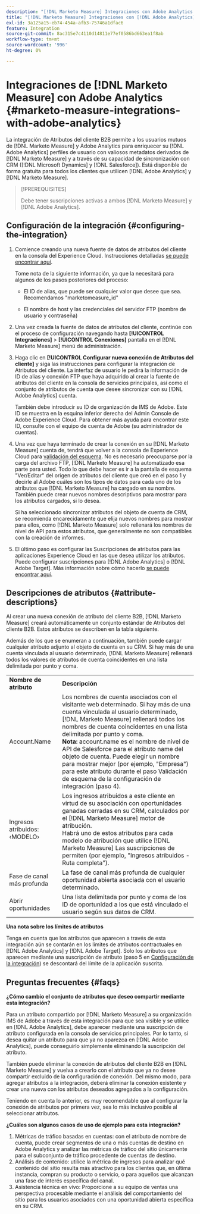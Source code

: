 ```yaml
---
description: "[!DNL Marketo Measure] Integraciones con Adobe Analytics: [!DNL Marketo Measure] - Documentación del producto"
title: "[!DNL Marketo Measure] Integraciones con [!DNL Adobe Analytics]"
exl-id: 3a125a15-eb74-454a-afb3-75746a1dfac6
feature: Integration
source-git-commit: 8ac315e7c4110d14811e77ef0586bd663ea1f8ab
workflow-type: tm+mt
source-wordcount: '996'
ht-degree: 0%

---
```


# Integraciones de [!DNL Marketo Measure] con Adobe Analytics {#marketo-measure-integrations-with-adobe-analytics}

La integración de Atributos del cliente B2B permite a los usuarios mutuos de [!DNL Marketo Measure] y Adobe Analytics para enriquecer su [!DNL Adobe Analytics] perfiles de usuario con valiosos metadatos derivados de [!DNL Marketo Measure] y a través de su capacidad de sincronización con CRM ([!DNL Microsoft Dynamics] y [!DNL Salesforce]). Está disponible de forma gratuita para todos los clientes que utilicen [!DNL Adobe Analytics] y [!DNL Marketo Measure].

>[!PREREQUISITES]
>
>Debe tener suscripciones activas a ambos [!DNL Marketo Measure] y [!DNL Adobe Analytics].

## Configuración de la integración {#configuring-the-integration}

1. Comience creando una nueva fuente de datos de atributos del cliente en la consola del Experience Cloud. Instrucciones detalladas [se puede encontrar aquí](https://docs.adobe.com/content/help/en/core-services/interface/customer-attributes/t-crs-usecase.html).

   Tome nota de la siguiente información, ya que la necesitará para algunos de los pasos posteriores del proceso:

   * El ID de alias, que puede ser cualquier valor que desee que sea. Recomendamos &quot;marketomeasure_id&quot;

   * El nombre de host y las credenciales del servidor FTP (nombre de usuario y contraseña)

1. Una vez creada la fuente de datos de atributos del cliente, continúe con el proceso de configuración navegando hasta **[!UICONTROL Integraciones]** > **[!UICONTROL Conexiones]** pantalla en el [!DNL Marketo Measure] menú de administración.

1. Haga clic en **[!UICONTROL Configurar nueva conexión de Atributos del cliente]** y siga las instrucciones para configurar la integración de Atributos del cliente. La interfaz de usuario le pedirá la información de ID de alias y conexión FTP que haya adquirido al crear la fuente de atributos del cliente en la consola de servicios principales, así como el conjunto de atributos de cuenta que desee sincronizar con su [!DNL Adobe Analytics] cuenta.

   También debe introducir su ID de organización de IMS de Adobe. Este ID se muestra en la esquina inferior derecha del Admin Console de Adobe Experience Cloud. Para obtener más ayuda para encontrar este ID, consulte con el equipo de cuenta de Adobe (su administrador de cuentas).

1. Una vez que haya terminado de crear la conexión en su [!DNL Marketo Measure] cuenta de, tendrá que volver a la consola de Experience Cloud para [validación del esquema](https://docs.adobe.com/content/help/en/core-services/interface/customer-attributes/validate-schema.html). No es necesario preocuparse por la carga del archivo FTP, [!DNL Marketo Measure] ha automatizado esa parte para usted. Todo lo que debe hacer es ir a la pantalla de esquema &quot;Ver/Editar&quot; del origen de atributos del cliente que creó en el paso 1 y decirle al Adobe cuáles son los tipos de datos para cada uno de los atributos que [!DNL Marketo Measure] ha cargado en su nombre. También puede crear nuevos nombres descriptivos para mostrar para los atributos cargados, si lo desea.

   Si ha seleccionado sincronizar atributos del objeto de cuenta de CRM, se recomienda encarecidamente que elija nuevos nombres para mostrar para ellos, como [!DNL Marketo Measure] solo rellenará los nombres de nivel de API para estos atributos, que generalmente no son compatibles con la creación de informes.

1. El último paso es configurar las Suscripciones de atributos para las aplicaciones Experience Cloud en las que desea utilizar los atributos.  Puede configurar suscripciones para [!DNL Adobe Analytics] o [!DNL Adobe Target].  Más información sobre cómo hacerlo [se puede encontrar aquí](https://docs.adobe.com/content/help/en/core-services/interface/customer-attributes/subscription.html).

## Descripciones de atributos {#attribute-descriptions}

Al crear una nueva conexión de atributo del cliente B2B, [!DNL Marketo Measure] creará automáticamente un conjunto estándar de Atributos del cliente B2B. Estos atributos se describen en la tabla siguiente.

Además de los que se enumeran a continuación, también puede cargar cualquier atributo adjunto al objeto de cuenta en su CRM. Si hay más de una cuenta vinculada al usuario determinado, [!DNL Marketo Measure] rellenará todos los valores de atributos de cuenta coincidentes en una lista delimitada por punto y coma.

<table> 
 <colgroup> 
  <col> 
  <col> 
 </colgroup> 
 <tbody> 
  <tr> 
   <td><b>Nombre de atributo</b></td> 
   <td><b>Descripción</b></td>
  </tr> 
  <tr> 
   <td>Account.Name</td> 
   <td>Los nombres de cuenta asociados con el visitante web determinado. Si hay más de una cuenta vinculada al usuario determinado, [!DNL Marketo Measure] rellenará todos los nombres de cuenta coincidentes en una lista delimitada por punto y coma.<br/>
   <strong>Nota:</strong> account.name es el nombre de nivel de API de Salesforce para el atributo name del objeto de cuenta. Puede elegir un nombre para mostrar mejor (por ejemplo, "Empresa") para este atributo durante el paso Validación de esquema de la configuración de integración (paso 4).</td>
  </tr>
  <tr> 
   <td>Ingresos atribuidos: ‹MODELO›</td> 
   <td>Los ingresos atribuidos a este cliente en virtud de su asociación con oportunidades ganadas cerradas en su CRM, calculados por el [!DNL Marketo Measure] motor de atribución.<br/>
   Habrá uno de estos atributos para cada modelo de atribución que utilice [!DNL Marketo Measure] Las suscripciones de permiten (por ejemplo, "Ingresos atribuidos - Ruta completa").</td>
  </tr>
  <tr> 
   <td>Fase de canal más profunda</td> 
   <td>La fase de canal más profunda de cualquier oportunidad abierta asociada con el usuario determinado.</td>
  </tr>
  <tr> 
   <td>Abrir oportunidades</td> 
   <td>Una lista delimitada por punto y coma de los ID de oportunidad a los que está vinculado el usuario según sus datos de CRM.</td>
  </tr> 
 </tbody> 
</table>

**Una nota sobre los límites de atributos**

Tenga en cuenta que los atributos que aparecen a través de esta integración aún se contarán en los límites de atributos contractuales en [!DNL Adobe Analytics] y [!DNL Adobe Target]. Solo los atributos que aparecen mediante una suscripción de atributo (paso 5 en [Configuración de la integración](#configuring-the-integration)) se descontará del límite de la aplicación suscrita.

## Preguntas frecuentes {#faqs}

**¿Cómo cambio el conjunto de atributos que deseo compartir mediante esta integración?**

Para un atributo compartido por [!DNL Marketo Measure] a su organización IMS de Adobe a través de esta integración para que sea visible y se utilice en [!DNL Adobe Analytics], debe aparecer mediante una suscripción de atributo configurada en la consola de servicios principales. Por lo tanto, si desea quitar un atributo para que ya no aparezca en [!DNL Adobe Analytics], puede conseguirlo simplemente eliminando la suscripción del atributo.

También puede eliminar la conexión de atributos del cliente B2B en [!DNL Marketo Measure] y vuelva a crearlo con el atributo que ya no desee compartir excluido de la configuración de conexión. Del mismo modo, para agregar atributos a la integración, deberá eliminar la conexión existente y crear una nueva con los atributos deseados agregados a la configuración.

Teniendo en cuenta lo anterior, es muy recomendable que al configurar la conexión de atributos por primera vez, sea lo más inclusivo posible al seleccionar atributos.

**¿Cuáles son algunos casos de uso de ejemplo para esta integración?**

1. Métricas de tráfico basadas en cuentas: con el atributo de nombre de cuenta, puede crear segmentos de una o más cuentas de destino en Adobe Analytics y analizar las métricas de tráfico del sitio únicamente para el subconjunto de tráfico procedente de cuentas de destino.
1. Análisis de contenido: utilice la métrica de ingresos para analizar qué contenido del sitio resulta más atractivo para los clientes que, en última instancia, compran su producto o servicio, o para aquellos que alcanzan una fase de interés específica del canal.
1. Asistencia técnica en vivo: Proporcione a su equipo de ventas una perspectiva procesable mediante el análisis del comportamiento del sitio para los usuarios asociados con una oportunidad abierta específica en su CRM.
